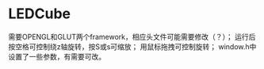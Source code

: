 # LEDCube
需要OPENGL和GLUT两个framework，相应头文件可能需要修改（？）；
运行后按空格可控制绕z轴旋转，按S或s可缩放；
用鼠标拖拽可控制旋转；
window.h中设置了一些参数，有需要可改。
